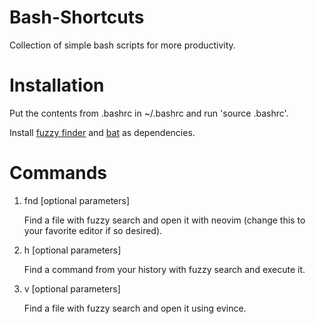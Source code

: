 # Bash-Shortcuts
Collection of simple bash scripts for more productivity.

# Installation
Put the contents from .bashrc in ~/.bashrc and run 'source .bashrc'.

Install [fuzzy finder](https://github.com/junegunn/fzf) and [bat](https://github.com/sharkdp/bat) as dependencies.

# Commands
1. fnd [optional parameters]
   
   Find a file with fuzzy search and open it with neovim (change this to your favorite editor if so desired).
2. h [optional parameters]
   
   Find a command from your history with fuzzy search and execute it.
3. v [optional parameters]
   
   Find a file with fuzzy search and open it using evince.
